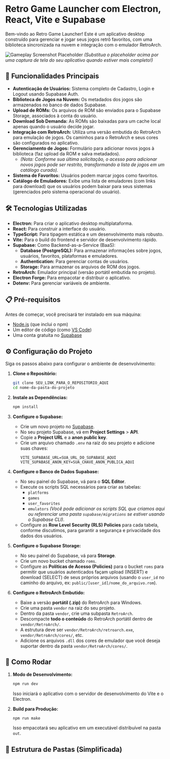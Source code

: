 # Retro Game Launcher com Electron, React, Vite e Supabase

Bem-vindo ao Retro Game Launcher! Este é um aplicativo desktop construído para gerenciar e jogar seus jogos retrô favoritos, com uma biblioteca sincronizada na nuvem e integração com o emulador RetroArch.

![Gameplay Screenshot Placeholder](https://via.placeholder.com/800x450.png?text=Seu+Game+Launcher+em+Ação)
*(Substitua o placeholder acima por uma captura de tela do seu aplicativo quando estiver mais completo!)*

## 🚀 Funcionalidades Principais

* **Autenticação de Usuários:** Sistema completo de Cadastro, Login e Logout usando Supabase Auth.
* **Biblioteca de Jogos na Nuvem:** Os metadados dos jogos são armazenados no banco de dados Supabase.
* **Upload de ROMs:** Os arquivos de ROM são enviados para o Supabase Storage, associados à conta do usuário.
* **Download Sob Demanda:** As ROMs são baixadas para um cache local apenas quando o usuário decide jogar.
* **Integração com RetroArch:** Utiliza uma versão embutida do RetroArch para emulação de jogos. Os caminhos para o RetroArch e seus cores são configurados no aplicativo.
* **Gerenciamento de Jogos:** Formulário para adicionar novos jogos à biblioteca (faz upload da ROM e salva metadados).
    * *(Nota: Conforme sua última solicitação, o acesso para adicionar novos jogos pode ser restrito, transformando a lista de jogos em um catálogo curado).*
* **Sistema de Favoritos:** Usuários podem marcar jogos como favoritos.
* **Catálogo de Emuladores:** Exibe uma lista de emuladores (com links para download) que os usuários podem baixar para seus sistemas (gerenciados pelo sistema operacional do usuário).

## 🛠️ Tecnologias Utilizadas

* **Electron:** Para criar o aplicativo desktop multiplataforma.
* **React:** Para construir a interface do usuário.
* **TypeScript:** Para tipagem estática e um desenvolvimento mais robusto.
* **Vite:** Para o build do frontend e servidor de desenvolvimento rápido.
* **Supabase:** Como Backend-as-a-Service (BaaS):
    * **Database (PostgreSQL):** Para armazenar informações sobre jogos, usuários, favoritos, plataformas e emuladores.
    * **Authentication:** Para gerenciar contas de usuários.
    * **Storage:** Para armazenar os arquivos de ROM dos jogos.
* **RetroArch:** Emulador principal (versão portátil embutida no projeto).
* **Electron Forge:** Para empacotar e distribuir o aplicativo.
* **Dotenv:** Para gerenciar variáveis de ambiente.

## 📋 Pré-requisitos

Antes de começar, você precisará ter instalado em sua máquina:
* [Node.js](https://nodejs.org/) (que inclui o npm)
* Um editor de código (como [VS Code](https://code.visualstudio.com/))
* Uma conta gratuita no [Supabase](https://supabase.com/)

## ⚙️ Configuração do Projeto

Siga os passos abaixo para configurar o ambiente de desenvolvimento:

1.  **Clone o Repositório:**
    ```bash
    git clone SEU_LINK_PARA_O_REPOSITORIO_AQUI
    cd nome-da-pasta-do-projeto
    ```

2.  **Instale as Dependências:**
    ```bash
    npm install
    ```

3.  **Configure o Supabase:**
    * Crie um novo projeto no [Supabase](https://supabase.com/).
    * No seu projeto Supabase, vá em **Project Settings** > **API**.
    * Copie a **Project URL** e a **anon public key**.
    * Crie um arquivo chamado `.env` na raiz do seu projeto e adicione suas chaves:
        ```env
        VITE_SUPABASE_URL=SUA_URL_DO_SUPABASE_AQUI
        VITE_SUPABASE_ANON_KEY=SUA_CHAVE_ANON_PUBLICA_AQUI
        ```

4.  **Configure o Banco de Dados Supabase:**
    * No seu painel do Supabase, vá para o **SQL Editor**.
    * Execute os scripts SQL necessários para criar as tabelas:
        * `platforms`
        * `games`
        * `user_favorites`
        * `emulators`
        *(Você pode adicionar os scripts SQL que criamos aqui ou referenciar uma pasta `supabase/migrations` se estiver usando o Supabase CLI).*
    * Configure as **Row Level Security (RLS) Policies** para cada tabela, conforme discutimos, para garantir a segurança e privacidade dos dados dos usuários.

5.  **Configure o Supabase Storage:**
    * No seu painel do Supabase, vá para **Storage**.
    * Crie um novo bucket chamado `roms`.
    * Configure as **Políticas de Acesso (Policies)** para o bucket `roms` para permitir que usuários autenticados façam upload (INSERT) e download (SELECT) de seus próprios arquivos (usando o `user_id` no caminho do arquivo, ex: `public/[user_id]/nome_do_arquivo.rom`).

6.  **Configure o RetroArch Embutido:**
    * Baixe a versão **portátil (.zip)** do RetroArch para Windows.
    * Crie uma pasta `vendor` na raiz do seu projeto.
    * Dentro da pasta `vendor`, crie uma subpasta `RetroArch`.
    * Descompacte **todo o conteúdo** do RetroArch portátil dentro de `vendor/RetroArch/`.
    * A estrutura deve ser `vendor/RetroArch/retroarch.exe`, `vendor/RetroArch/cores/`, etc.
    * Adicione os arquivos `.dll` dos cores de emulador que você deseja suportar dentro da pasta `vendor/RetroArch/cores/`.

## 🚀 Como Rodar

1.  **Modo de Desenvolvimento:**
    ```bash
    npm run dev
    ```
    Isso iniciará o aplicativo com o servidor de desenvolvimento do Vite e o Electron.

2.  **Build para Produção:**
    ```bash
    npm run make
    ```
    Isso empacotará seu aplicativo em um executável distribuível na pasta `out`.

## 📂 Estrutura de Pastas (Simplificada)
